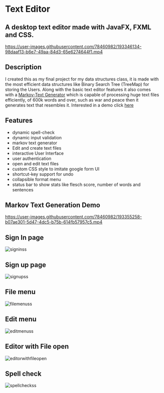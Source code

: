 # Text Editor
## A desktop text editor made with JavaFX, FXML and CSS.

https://user-images.githubusercontent.com/78460982/193346134-98daaf13-b6e7-49aa-84d3-65e6274644f1.mp4


## Description
I created this as my final project for my data structures class, 
it is made with the most efficient data structures like
Binary Search Tree (TreeMap) for storing the Users. Along with the basic text editor features
it also comes with a [Markov-Text Generator](https://github.com/Umair-Iqbal-debug/Text-Editor---JavaFX/edit/main/README.md#markov-text-generation-demo) which is capable of processing huge
text files efficiently, of 600k words and over, such as war and peace then it generates text that resembles it. Interested in a demo
click [here](https://github.com/Umair-Iqbal-debug/Text-Editor---JavaFX/edit/main/README.md#markov-text-generation-demo)

## Features
* dynamic spell-check
* dynamic input validation
* markov text generator
* Edit and create text files
* interactive User Interface
* user authentication
* open and edit text files
* custom CSS style to imitate google form UI
* shortcut-key support for undo
* collapsible format menu 
* status bar to show stats like flesch score, number of words and sentences 


## Markov Text Generation Demo

https://user-images.githubusercontent.com/78460982/193355258-b07ae301-5d47-4dc5-b75b-614fb57957c5.mp4


## Sign In page
![signinss](https://user-images.githubusercontent.com/78460982/193355992-a34a4653-98ab-4638-90ec-4e60ac0d6dbd.png)

## Sign up page
![signupss](https://user-images.githubusercontent.com/78460982/193355954-712cada9-48e9-4741-89d6-d22f27ceed45.png)

## File menu
![filemenuss](https://user-images.githubusercontent.com/78460982/193356095-1f006635-e7f6-4327-9f9d-5b02e4bd929a.png)

## Edit menu
![editmenuss](https://user-images.githubusercontent.com/78460982/193356119-2a004dd8-d02c-4202-abd3-67495053c2ac.png)

## Editor with File open
![editorwithfileopen](https://user-images.githubusercontent.com/78460982/193356151-7f853dac-ce04-429f-97c6-4c5e447e5567.png)

## Spell check
![spellcheckss](https://user-images.githubusercontent.com/78460982/193358272-26ca00d4-40e1-41f8-8d09-87332eecca93.png)

